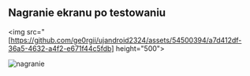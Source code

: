 ## Nagranie ekranu po testowaniu

<img src="[https://github.com/ge0rgii/ujandroid2324/assets/54500394/a7d412df-36a5-4632-a4f2-e671f44c5fdb] height="500">


![nagranie](https://github.com/ge0rgii/ujandroid2324/assets/54500394/6447b280-64af-49ab-9444-572bc3a167a6)
